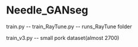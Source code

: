 # Needle_GANseg

train.py --
train_RayTune.py -- runs_RayTune folder

train_v3.py -- small pork dataset(almost 2700)
